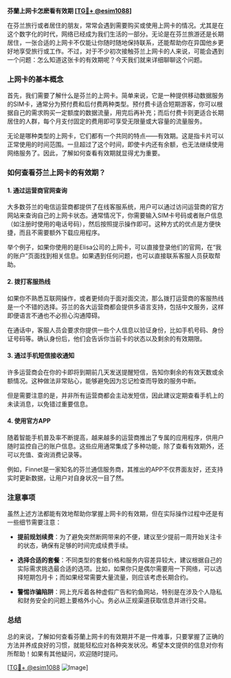**芬蘭上网卡怎麽看有效期 [[TG💪+ @esim1088](https://t.me/s/esim1088)]**

在芬兰旅行或者居住的朋友，常常会遇到需要购买或使用上网卡的情况。尤其是在这个数字化的时代，网络已经成为我们生活的一部分。无论是在芬兰旅游还是长期居住，一张合适的上网卡不仅能让你随时随地保持联系，还能帮助你在异国他乡更好地享受旅行或工作。不过，对于不少初次接触芬兰上网卡的人来说，可能会遇到一个问题：怎么知道这张卡的有效期呢？今天我们就来详细聊聊这个问题。

### 上网卡的基本概念

首先，我们需要了解什么是芬兰的上网卡。简单来说，它是一种提供移动数据服务的SIM卡，通常分为预付费和后付费两种类型。预付费卡适合短期游客，你可以根据自己的需求购买一定额度的数据流量，用完后再补充；而后付费卡则更适合长期居住的人群，每个月支付固定的费用即可享受无限量或大容量的流量服务。

无论是哪种类型的上网卡，它们都有一个共同的特点——有效期。这是指卡片可以正常使用的时间范围。一旦超过了这个时间，即使卡内还有余额，也无法继续使用网络服务了。因此，了解如何查看有效期就显得尤为重要。

### 如何查看芬兰上网卡的有效期？

#### 1. **通过运营商官网查询**
   大多数芬兰的电信运营商都提供了在线客服系统，用户可以通过访问运营商的官方网站来查询自己的上网卡状态。通常情况下，你需要输入SIM卡号码或者账户信息（如注册时使用的电话号码），然后按照提示操作即可。这种方式的优点是方便快捷，而且不需要额外下载应用程序。

   举个例子，如果你使用的是Elisa公司的上网卡，可以直接登录他们的官网，在“我的账户”页面找到相关信息。如果遇到任何问题，也可以直接联系客服人员获取帮助。

#### 2. **拨打客服热线**
   如果你不熟悉互联网操作，或者更倾向于面对面交流，那么拨打运营商的客服热线是一个不错的选择。芬兰的各大运营商都会提供多语言支持，包括中文服务，这样即便语言不通也不必担心沟通障碍。

   在通话中，客服人员会要求你提供一些个人信息以验证身份，比如手机号码、身份证号码等。确认身份后，他们会告诉你当前卡的状态以及剩余的有效期限。

#### 3. **通过手机短信接收通知**
   许多运营商会在你的卡即将到期前几天发送提醒短信，告知你剩余的有效天数或余额情况。这种做法非常贴心，能够避免因为忘记检查而导致的服务中断。

   但是需要注意的是，并非所有运营商都会主动发短信，因此建议定期查看手机上的未读消息，以免错过重要信息。

#### 4. **使用官方APP**
   随着智能手机普及率不断提高，越来越多的运营商推出了专属的应用程序，供用户随时监控自己的账户信息。这些应用通常集成了多种功能，除了查看有效期外，还可以充值、查询消费记录等。

   例如，Finnet是一家知名的芬兰通信服务商，其推出的APP不仅界面友好，还支持实时更新数据，让用户对自身状况一目了然。

### 注意事项

虽然上述方法都能有效地帮助你掌握上网卡的有效期，但在实际操作过程中还是有一些细节需要注意：

- **提前规划续费**：为了避免突然断网带来的不便，建议至少提前一周开始关注卡的状态，确保有足够的时间完成续费手续。
  
- **选择合适的套餐**：不同类型的套餐价格和服务内容差异较大，建议根据自己的实际需求挑选最合适的选项。比如，如果你只是偶尔需要用一下网络，可以选择短期包月卡；而如果经常需要大量流量，则应该考虑长期合约。

- **警惕诈骗陷阱**：网上充斥着各种虚假广告和钓鱼网站，特别是在涉及个人隐私和财务安全的问题上要格外小心。务必从正规渠道获取信息并进行交易。

### 总结

总的来说，了解如何查看芬蘭上网卡的有效期并不是一件难事，只要掌握了正确的方法并养成良好的习惯，就能轻松应对各种突发状况。希望本文提供的信息对你有所帮助！如果有其他疑问，欢迎随时提问。

[[TG💪+ @esim1088](https://t.me/s/esim1088) ![Image](https://i.postimg.cc/4NQfJmqS/Snipaste-2025-05-13-00-14-12.png)]